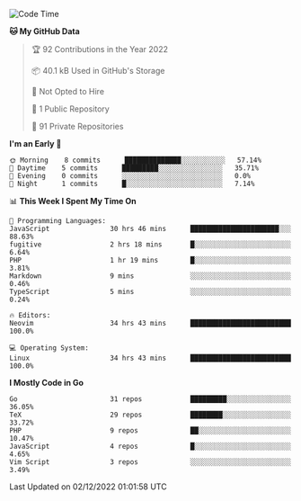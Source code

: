 
<!--START_SECTION:waka-->
![Code Time](http://img.shields.io/badge/Code%20Time-2%2C940%20hrs%2015%20mins-blue)

**🐱 My GitHub Data** 

> 🏆 92 Contributions in the Year 2022
 > 
> 📦 40.1 kB Used in GitHub's Storage 
 > 
> 🚫 Not Opted to Hire
 > 
> 📜 1 Public Repository 
 > 
> 🔑 91 Private Repositories  
 > 
**I'm an Early 🐤** 

```text
🌞 Morning    8 commits      ██████████████░░░░░░░░░░░   57.14% 
🌆 Daytime    5 commits      █████████░░░░░░░░░░░░░░░░   35.71% 
🌃 Evening    0 commits      ░░░░░░░░░░░░░░░░░░░░░░░░░   0.0% 
🌙 Night      1 commits      █░░░░░░░░░░░░░░░░░░░░░░░░   7.14%

```


📊 **This Week I Spent My Time On** 

```text
💬 Programming Languages: 
JavaScript               30 hrs 46 mins      ██████████████████████░░░   88.63% 
fugitive                 2 hrs 18 mins       █░░░░░░░░░░░░░░░░░░░░░░░░   6.64% 
PHP                      1 hr 19 mins        █░░░░░░░░░░░░░░░░░░░░░░░░   3.81% 
Markdown                 9 mins              ░░░░░░░░░░░░░░░░░░░░░░░░░   0.46% 
TypeScript               5 mins              ░░░░░░░░░░░░░░░░░░░░░░░░░   0.24%

🔥 Editors: 
Neovim                   34 hrs 43 mins      █████████████████████████   100.0%

💻 Operating System: 
Linux                    34 hrs 43 mins      █████████████████████████   100.0%

```

**I Mostly Code in Go** 

```text
Go                       31 repos            █████████░░░░░░░░░░░░░░░░   36.05% 
TeX                      29 repos            ████████░░░░░░░░░░░░░░░░░   33.72% 
PHP                      9 repos             ██░░░░░░░░░░░░░░░░░░░░░░░   10.47% 
JavaScript               4 repos             █░░░░░░░░░░░░░░░░░░░░░░░░   4.65% 
Vim Script               3 repos             ░░░░░░░░░░░░░░░░░░░░░░░░░   3.49%

```



 Last Updated on 02/12/2022 01:01:58 UTC
<!--END_SECTION:waka-->
